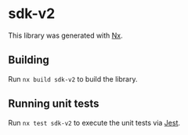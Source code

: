 # sdk-v2

This library was generated with [Nx](https://nx.dev).

## Building

Run `nx build sdk-v2` to build the library.

## Running unit tests

Run `nx test sdk-v2` to execute the unit tests via [Jest](https://jestjs.io).
